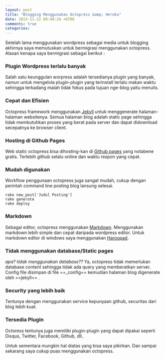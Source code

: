 ```yaml
---
layout: post
title: "Blogging Menggunakan Octopress &amp; Heroku"
date: 2013-11-22 09:49:24 +0700
comments: true
categories:
---
```


Setelah lama menggunakan wordpress sebagai media untuk blogging akhirnya saya memutuskan untuk bermigrasi menggunakan octopress. Alasan kenapa saya bermigrasi sebagai berikut :

### Plugin Wordpress terlalu banyak
Salah satu keunggulan worpress adalah tersedianya plugin yang banyak, namun untuk mengelola plugin-plugin yang terinstall terlalu makan waktu sehingga terkadang malah tidak fokus pada tujuan nge-blog yaitu menulis.

### Cepat dan Efisien
Octopress framework menggunakan [Jekyll](https://github.com/mojombo/jekyll "Jekyll Page") untuk menggenerate halaman-halaman websitenya. Semua halaman blog adalah static page sehingga tidak membutuhkan proses yang berat pada server dan dapat didownload secepatnya ke browser client.

### Hosting di Github Pages
Web static octopress bisa dihosting-kan di [Github pages](https://help.github.com/articles/what-are-github-pages) yang notabene gratis. Terlebih github selalu online dan waktu respon yang cepat.

### Mudah digunakan
Workflow penggunaan octopress juga sangat mudah, cukup dengan perintah command line posting blog lansung selesai.

	rake new_post['Judul Posting']
    rake generate
	rake deploy

### Markdown
Sebagai editor, octopress menggunakan [Markdown](http://daringfireball.net/projects/markdown/). Menggunakan markdown lebih simple dan cepat daripada wordpress editor. Untuk markdown editor di windows saya menggunakan [Haroopad](http://pad.haroopress.com/user.html#download).

### Tidak menggunakan database/Static pages
*apa? tidak menggunakan database??* Ya, octopress tidak memerlukan database content sehingga tidak ada query yang memberatkan server. Config file disimpan di file ==_config== kemudian halaman blog digenerate oleh ==jekyll==
.

### Security yang lebih baik
Tentunya dengan menggunakan service kepunyaan github, securitas dari blog lebih kuat.

### Tersedia Plugin
Octoress tentunya juga memiliki plugin-plugin yang dapat dipakai seperti Disqus, Twitter, Facebook, Github, dll..

Untuk sementara mungkin hal diatas yang bisa saya pikirkan. Dan sampai sekarang saya cukup puas menggunakan octopress.


